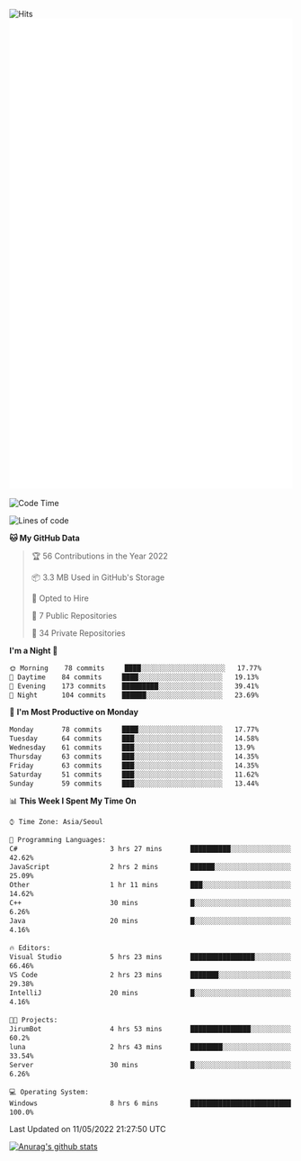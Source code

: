![Hits](https://hits.seeyoufarm.com/api/count/incr/badge.svg?url=https%3A%2F%2Fgithub.com%2Fkokose1234&count_bg=%2379C83D&title_bg=%23555555&icon=apple.svg&icon_color=%23E7E7E7&title=hits&edge_flat=false)
<br/>
![Metrics](https://github.com/kokose1234/kokose1234/blob/main/github-metrics.svg)

<!--START_SECTION:waka-->
![Code Time](http://img.shields.io/badge/Code%20Time-639%20hrs%2028%20mins-blue)

![Lines of code](https://img.shields.io/badge/From%20Hello%20World%20I%27ve%20Written-2%20Million%20lines%20of%20code-blue)

**🐱 My GitHub Data** 

> 🏆 56 Contributions in the Year 2022
 > 
> 📦 3.3 MB Used in GitHub's Storage 
 > 
> 💼 Opted to Hire
 > 
> 📜 7 Public Repositories 
 > 
> 🔑 34 Private Repositories  
 > 
**I'm a Night 🦉** 

```text
🌞 Morning    78 commits     ████░░░░░░░░░░░░░░░░░░░░░   17.77% 
🌆 Daytime    84 commits     ████░░░░░░░░░░░░░░░░░░░░░   19.13% 
🌃 Evening    173 commits    █████████░░░░░░░░░░░░░░░░   39.41% 
🌙 Night      104 commits    ██████░░░░░░░░░░░░░░░░░░░   23.69%

```
📅 **I'm Most Productive on Monday** 

```text
Monday       78 commits     ████░░░░░░░░░░░░░░░░░░░░░   17.77% 
Tuesday      64 commits     ███░░░░░░░░░░░░░░░░░░░░░░   14.58% 
Wednesday    61 commits     ███░░░░░░░░░░░░░░░░░░░░░░   13.9% 
Thursday     63 commits     ███░░░░░░░░░░░░░░░░░░░░░░   14.35% 
Friday       63 commits     ███░░░░░░░░░░░░░░░░░░░░░░   14.35% 
Saturday     51 commits     ███░░░░░░░░░░░░░░░░░░░░░░   11.62% 
Sunday       59 commits     ███░░░░░░░░░░░░░░░░░░░░░░   13.44%

```


📊 **This Week I Spent My Time On** 

```text
⌚︎ Time Zone: Asia/Seoul

💬 Programming Languages: 
C#                       3 hrs 27 mins       ██████████░░░░░░░░░░░░░░░   42.62% 
JavaScript               2 hrs 2 mins        ██████░░░░░░░░░░░░░░░░░░░   25.09% 
Other                    1 hr 11 mins        ███░░░░░░░░░░░░░░░░░░░░░░   14.62% 
C++                      30 mins             █░░░░░░░░░░░░░░░░░░░░░░░░   6.26% 
Java                     20 mins             █░░░░░░░░░░░░░░░░░░░░░░░░   4.16%

🔥 Editors: 
Visual Studio            5 hrs 23 mins       ████████████████░░░░░░░░░   66.46% 
VS Code                  2 hrs 23 mins       ███████░░░░░░░░░░░░░░░░░░   29.38% 
IntelliJ                 20 mins             █░░░░░░░░░░░░░░░░░░░░░░░░   4.16%

🐱‍💻 Projects: 
JirumBot                 4 hrs 53 mins       ███████████████░░░░░░░░░░   60.2% 
luna                     2 hrs 43 mins       ████████░░░░░░░░░░░░░░░░░   33.54% 
Server                   30 mins             █░░░░░░░░░░░░░░░░░░░░░░░░   6.26%

💻 Operating System: 
Windows                  8 hrs 6 mins        █████████████████████████   100.0%

```


 Last Updated on 11/05/2022 21:27:50 UTC
<!--END_SECTION:waka-->

[![Anurag's github stats](https://github-readme-stats.vercel.app/api?username=kokose1234&theme=dracula)](https://github.com/anuraghazra/github-readme-stats)



	
